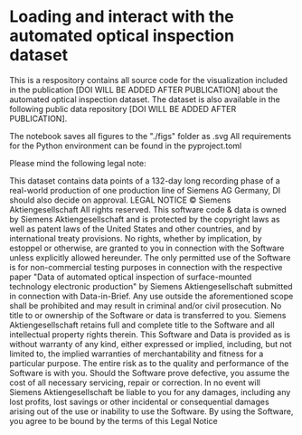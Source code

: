 # Loading and interact with the automated optical inspection dataset

This is a respository contains all source code for the visualization included in the publication [DOI WILL BE ADDED AFTER PUBLICATION] about the automated optical inspection dataset.
The dataset is also available in the following public data repository [DOI WILL BE ADDED AFTER PUBLICATION].

The notebook saves all figures to the "./figs" folder as .svg
All requirements for the Python environment can be found in the pyproject.toml

Please mind the following legal note:

This dataset contains data points of a 132-day long recording phase of a real-world production of one production line of Siemens AG Germany, DI should also decide on approval. 
LEGAL NOTICE © Siemens Aktiengesellschaft  All rights reserved. This software code & data is owned by Siemens Aktiengesellschaft and is protected by the copyright laws as well as patent laws of the United States and other countries, and by international treaty provisions. No rights, whether by implication, by estoppel or otherwise, are granted to you in connection with the Software unless explicitly allowed hereunder. The only permitted use of the Software is for non-commercial testing purposes in connection with the respective paper "Data of automated optical inspection of surface-mounted technology electronic production"  by Siemens Aktiengesellschaft submitted in connection with Data-in-Brief. Any use outside the aforementioned scope shall be prohibited and may result in criminal and/or civil prosecution. No title to or ownership of the Software or data is transferred to you. Siemens Aktiengesellschaft retains full and complete title to the Software and all intellectual property rights therein. This Software and Data is provided as is without warranty of any kind, either expressed or implied, including, but not limited to, the implied warranties of merchantability and fitness for a particular purpose. The entire risk as to the quality and performance of the Software is with you. Should the Software prove defective, you assume the cost of all necessary servicing, repair or correction. In no event will Siemens Aktiengesellschaft be liable to you for any damages, including any lost profits, lost savings or other incidental or consequential damages arising out of the use or inability to use the Software. By using the Software, you agree to be bound by the terms of this Legal Notice